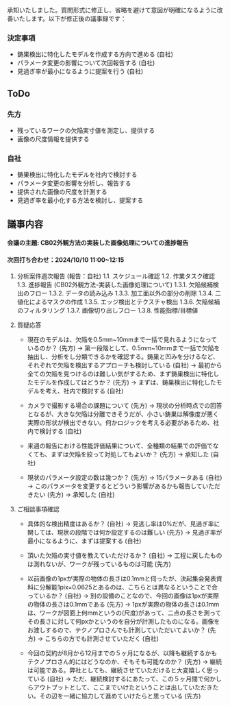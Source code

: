 承知いたしました。質問形式に修正し、省略を避けて意図が明確になるように改善いたします。以下が修正後の議事録です：

### 決定事項
- 鋳巣検出に特化したモデルを作成する方向で進める (自社)
- パラメータ変更の影響について次回報告する (自社)
- 見過ぎ率が最小になるように提案を行う (自社)

## ToDo
### 先方
- 残っているワークの欠陥実寸値を測定し、提供する
- 画像の尺度情報を提供する

### 自社
- 鋳巣検出に特化したモデルを社内で検討する
- パラメータ変更の影響を分析し、報告する
- 提供された画像の尺度を計測する
- 見過ぎ率を最小化する方法を検討し、提案する

## 議事内容
#### 会議の主題: CB02外観方法の実装した画像処理についての進捗報告

#### 次回打ち合わせ：2024/10/10 11:00~12:15

1. 分析案件週次報告 (報告：自社)
   1.1. スケジュール確認
   1.2. 作業タスク確認
   1.3. 進捗報告 (CB02外観方法-実装した画像処理について)
      1.3.1. 欠陥候補検出のフロー
      1.3.2. データの読み込み
      1.3.3. 加工面以外の部分の削除
      1.3.4. 二値化によるマスクの作成
      1.3.5. エッジ検出とテクスチャ検出
      1.3.6. 欠陥候補のフィルタリング
      1.3.7. 画像切り出しフロー
      1.3.8. 性能指標/目標値

2. 質疑応答
   - 現在のモデルは、欠陥を0.5mm~10mmまで一括で見れるようになっているのか？ (先方)
     → 第一段階として、0.5mm~10mmまで一括で欠陥を抽出し、分析をし分類できるかを確認する。鋳巣と凹みを分けるなど、それぞれで欠陥を検出するアプローチも検討している (自社)
     → 最初から全ての欠陥を見つけるのは難しい気がするため、まず鋳巣検出に特化したモデルを作成してはどうか？ (先方)
     → まずは、鋳巣検出に特化したモデルを考え、社内で検討する (自社)

   - カメラで撮影する場合の課題について (先方)
     → 現状の分析時点での回答となるが、大きな欠陥は分離できそうだが、小さい鋳巣は解像度が悪く実際の形状が検出できない。何かロジックを考える必要があるため、社内で検討する (自社)

   - 来週の報告における性能評価結果について、全種類の結果での評価でなくても、まずは欠陥を絞って対処してもよいか？ (先方)
     → 承知した (自社)

   - 現状のパラメータ設定の数は幾つか？ (先方)
     → 15パラメータある (自社)
     → このパラメータを変更するとどういう影響があるかも報告していただきたい (先方)
     → 承知した (自社)

3. ご相談事項確認
   - 具体的な検出精度はあるか？ (自社)
     → 見逃し率は0%だが、見過ぎ率に関しては、現状の段階では何か設定するのは難しい (先方)
     → 見過ぎ率が最小になるように、まずは提案する (自社)

   - 頂いた欠陥の実寸値を教えていただけるか？ (自社)
     → 工程に戻したものは測れないが、ワークが残っているものは可能 (先方)

   - 以前画像の1pxが実際の物体の長さは0.1mmと伺ったが、決起集会発表資料に分解能1pix=0.0625とあるのは、こちらとは異なるということで合っているか？ (自社)
     → 別の設備のことなので、今回の画像は1pxが実際の物体の長さは0.1mmである (先方)
     → 1pxが実際の物体の長さは0.1mmは、ワークが図面上何mmというの(尺度)があって、二点の長さを測ってその長さに対して何pxかというのを自分が計測したものになる。画像をお渡しするので、テクノプロさんでも計測していただいてよいか？ (先方)
     → こちらの方でも計測させていただく (自社)

   - 今回の契約が8月から12月までの５ヶ月になるが、以降も継続するかもテクノプロさん的にはどうなのか、そもそも可能なのか？ (先方)
     → 継続は可能である。弊社としても、継続させていただけると大変嬉しく思っている (自社)
     → ただ、継続検討するにあたって、この５ヶ月間で何かしらアウトプットとして、ここまでいけたということは出していただきたい。その辺を一緒に協力して進めていけたらと思っている (先方)
